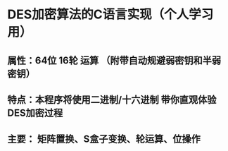 # DES加密算法的C语言实现（个人学习用）
## 属性：64位 16轮 运算 （附带自动规避弱密钥和半弱密钥）
## 特点：本程序将使用二进制/十六进制 带你直观体验DES加密过程
## 主要： 矩阵置换、S盒子变换、轮运算、位操作
